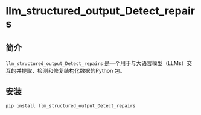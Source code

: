 # llm_structured_output_Detect_repairs

## 简介

`llm_structured_output_Detect_repairs` 是一个用于与大语言模型（LLMs）交互的并提取、检测和修复结构化数据的Python 包。

## 安装

```bash
pip install llm_structured_output_Detect_repairs